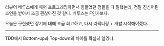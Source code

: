 리뷰어 베루스에게 페어 프로그래밍하면서 힘들었던 점들을 다 말했는데, 정말 진심어린 조언을 받아서 조금 괜찮아진 것 같다. 베루스는 F인가보다.

오늘은 구현했던 장기에 대해 조금 회고하고, 다시 리팩터링 + 개발 시작해야겠다.


- - - 

TDD에서 Bottom-up과 Top-down의 차이를 확실히 알겠다.
